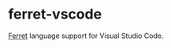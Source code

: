 # ferret-vscode

[Ferret](https://github.com/cooper/ferret) language support for Visual Studio Code.
